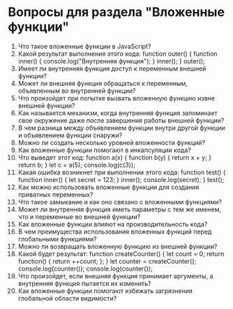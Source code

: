 # Вопросы для раздела "Вложенные функции"

1. Что такое вложенные функции в JavaScript?
2. Какой результат выполнения этого кода: function outer() { function inner() { console.log("Внутренняя функция"); } inner(); } outer();
3. Имеет ли внутренняя функция доступ к переменным внешней функции?
4. Может ли внешняя функция обращаться к переменным, объявленным во внутренней функции?
5. Что произойдет при попытке вызвать вложенную функцию извне внешней функции?
6. Как называется механизм, когда внутренняя функция запоминает свое окружение даже после завершения работы внешней функции?
7. В чем разница между объявлением функции внутри другой функции и объявлением функции снаружи?
8. Можно ли создать несколько уровней вложенности функций?
9. Как вложенные функции помогают в инкапсуляции кода?
10. Что выведет этот код: function a(x) { function b(y) { return x + y; } return b; } let c = a(5); console.log(c(3));
11. Какая ошибка возникнет при выполнении этого кода: function test() { function inner() { let secret = 123; } inner(); console.log(secret); } test();
12. Как можно использовать вложенные функции для создания приватных переменных?
13. Что такое замыкание и как оно связано с вложенными функциями?
14. Может ли внутренняя функция иметь параметры с тем же именем, что и переменные во внешней функции?
15. Как вложенные функции влияют на производительность кода?
16. В чем преимущества использования вложенных функций перед глобальными функциями?
17. Можно ли возвращать вложенную функцию из внешней функции?
18. Какой будет результат: function createCounter() { let count = 0; return function() { return ++count; }; } let counter = createCounter(); console.log(counter()); console.log(counter());
19. Что произойдет, если внешняя функция принимает аргументы, а внутренняя функция пытается их изменить?
20. Как вложенные функции помогают избежать загрязнения глобальной области видимости?
